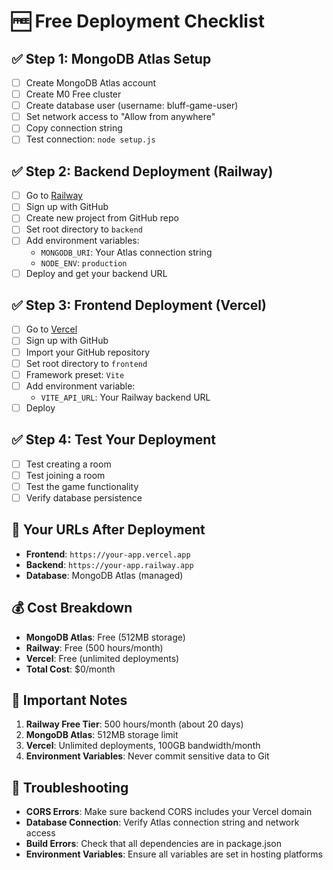# 🆓 Free Deployment Checklist

## ✅ **Step 1: MongoDB Atlas Setup**
- [ ] Create MongoDB Atlas account
- [ ] Create M0 Free cluster
- [ ] Create database user (username: bluff-game-user)
- [ ] Set network access to "Allow from anywhere"
- [ ] Copy connection string
- [ ] Test connection: `node setup.js`

## ✅ **Step 2: Backend Deployment (Railway)**
- [ ] Go to [Railway](https://railway.app/)
- [ ] Sign up with GitHub
- [ ] Create new project from GitHub repo
- [ ] Set root directory to `backend`
- [ ] Add environment variables:
  - `MONGODB_URI`: Your Atlas connection string
  - `NODE_ENV`: `production`
- [ ] Deploy and get your backend URL

## ✅ **Step 3: Frontend Deployment (Vercel)**
- [ ] Go to [Vercel](https://vercel.com/)
- [ ] Sign up with GitHub
- [ ] Import your GitHub repository
- [ ] Set root directory to `frontend`
- [ ] Framework preset: `Vite`
- [ ] Add environment variable:
  - `VITE_API_URL`: Your Railway backend URL
- [ ] Deploy

## ✅ **Step 4: Test Your Deployment**
- [ ] Test creating a room
- [ ] Test joining a room
- [ ] Test the game functionality
- [ ] Verify database persistence

## 🔗 **Your URLs After Deployment**
- **Frontend**: `https://your-app.vercel.app`
- **Backend**: `https://your-app.railway.app`
- **Database**: MongoDB Atlas (managed)

## 💰 **Cost Breakdown**
- **MongoDB Atlas**: Free (512MB storage)
- **Railway**: Free (500 hours/month)
- **Vercel**: Free (unlimited deployments)
- **Total Cost**: $0/month

## 🚨 **Important Notes**
1. **Railway Free Tier**: 500 hours/month (about 20 days)
2. **MongoDB Atlas**: 512MB storage limit
3. **Vercel**: Unlimited deployments, 100GB bandwidth/month
4. **Environment Variables**: Never commit sensitive data to Git

## 🔧 **Troubleshooting**
- **CORS Errors**: Make sure backend CORS includes your Vercel domain
- **Database Connection**: Verify Atlas connection string and network access
- **Build Errors**: Check that all dependencies are in package.json
- **Environment Variables**: Ensure all variables are set in hosting platforms 